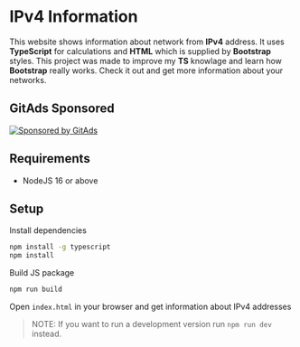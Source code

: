 # IPv4 Information
This website shows information about network from **IPv4** address. It uses **TypeScript** for calculations and **HTML** which is supplied by **Bootstrap** styles. This project was made to improve my **TS** knowlage and learn how **Bootstrap** really works. Check it out and get more information about your networks.

## GitAds Sponsored
[![Sponsored by GitAds](https://gitads.dev/v1/ad-serve?source=bartek-m/ipv4-information@github)](https://gitads.dev/v1/ad-track?source=bartek-m/ipv4-information@github)

## Requirements
- NodeJS 16 or above

## Setup
Install dependencies
```bash
npm install -g typescript
npm install
```

Build JS package
```bash
npm run build
```

Open `index.html` in your browser and get information about IPv4 addresses

> NOTE: If you want to run a development version run `npm run dev` instead.

<!-- GitAds-Verify: 3W5XEE19DZ3ANXDX673F5JNQTVYWDTTB -->